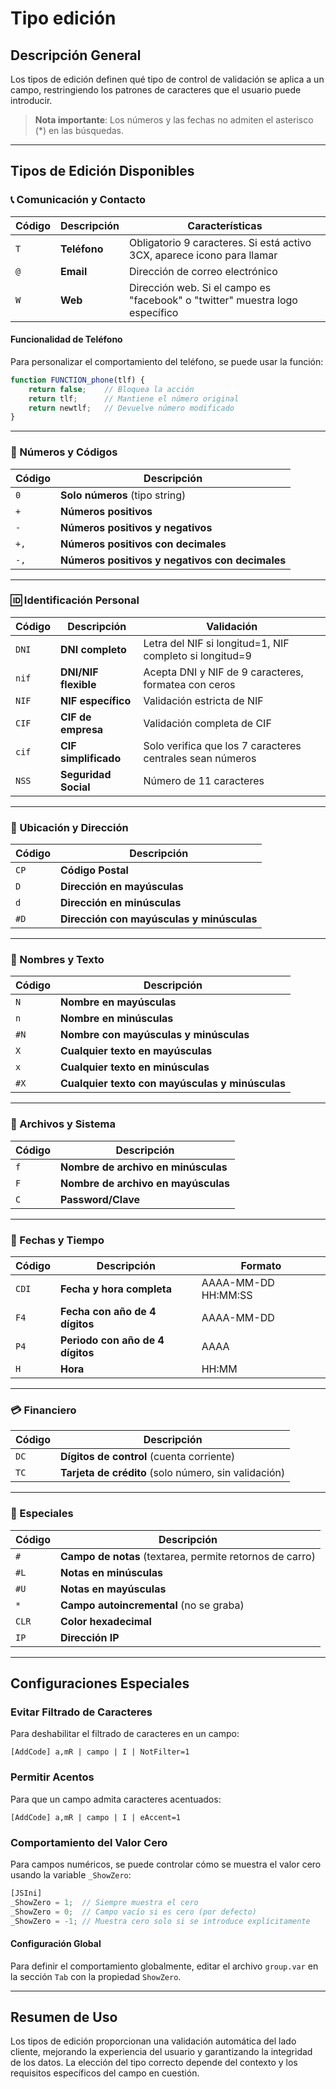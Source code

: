 # Tipo edición

## Descripción General

Los tipos de edición definen qué tipo de control de validación se aplica a un campo, restringiendo los patrones de caracteres que el usuario puede introducir. 

> **Nota importante**: Los números y las fechas no admiten el asterisco (*) en las búsquedas.

---

## Tipos de Edición Disponibles

### 📞 Comunicación y Contacto

| Código | Descripción | Características |
|--------|-------------|-----------------|
| `T` | **Teléfono** | Obligatorio 9 caracteres. Si está activo 3CX, aparece icono para llamar |
| `@` | **Email** | Dirección de correo electrónico |
| `W` | **Web** | Dirección web. Si el campo es "facebook" o "twitter" muestra logo específico |

#### Funcionalidad de Teléfono
Para personalizar el comportamiento del teléfono, se puede usar la función:

```javascript
function FUNCTION_phone(tlf) {
    return false;    // Bloquea la acción
    return tlf;      // Mantiene el número original
    return newtlf;   // Devuelve número modificado
}
```

---

### 🔢 Números y Códigos

| Código | Descripción |
|--------|-------------|
| `0` | **Solo números** (tipo string) |
| `+` | **Números positivos** |
| `-` | **Números positivos y negativos** |
| `+,` | **Números positivos con decimales** |
| `-,` | **Números positivos y negativos con decimales** |

---

### 🆔 Identificación Personal

| Código | Descripción | Validación |
|--------|-------------|------------|
| `DNI` | **DNI completo** | Letra del NIF si longitud=1, NIF completo si longitud=9 |
| `nif` | **DNI/NIF flexible** | Acepta DNI y NIF de 9 caracteres, formatea con ceros |
| `NIF` | **NIF específico** | Validación estricta de NIF |
| `CIF` | **CIF de empresa** | Validación completa de CIF |
| `cif` | **CIF simplificado** | Solo verifica que los 7 caracteres centrales sean números |
| `NSS` | **Seguridad Social** | Número de 11 caracteres |

---

### 📍 Ubicación y Dirección

| Código | Descripción |
|--------|-------------|
| `CP` | **Código Postal** |
| `D` | **Dirección en mayúsculas** |
| `d` | **Dirección en minúsculas** |
| `#D` | **Dirección con mayúsculas y minúsculas** |

---

### 👤 Nombres y Texto

| Código | Descripción |
|--------|-------------|
| `N` | **Nombre en mayúsculas** |
| `n` | **Nombre en minúsculas** |
| `#N` | **Nombre con mayúsculas y minúsculas** |
| `X` | **Cualquier texto en mayúsculas** |
| `x` | **Cualquier texto en minúsculas** |
| `#X` | **Cualquier texto con mayúsculas y minúsculas** |

---

### 📁 Archivos y Sistema

| Código | Descripción |
|--------|-------------|
| `f` | **Nombre de archivo en minúsculas** |
| `F` | **Nombre de archivo en mayúsculas** |
| `C` | **Password/Clave** |

---

### 📅 Fechas y Tiempo

| Código | Descripción | Formato |
|--------|-------------|---------|
| `CDI` | **Fecha y hora completa** | AAAA-MM-DD HH:MM:SS |
| `F4` | **Fecha con año de 4 dígitos** | AAAA-MM-DD |
| `P4` | **Periodo con año de 4 dígitos** | AAAA |
| `H` | **Hora** | HH:MM |

---

### 💳 Financiero

| Código | Descripción |
|--------|-------------|
| `DC` | **Dígitos de control** (cuenta corriente) |
| `TC` | **Tarjeta de crédito** (solo número, sin validación) |

---

### 🎨 Especiales

| Código | Descripción |
|--------|-------------|
| `#` | **Campo de notas** (textarea, permite retornos de carro) |
| `#L` | **Notas en minúsculas** |
| `#U` | **Notas en mayúsculas** |
| `*` | **Campo autoincremental** (no se graba) |
| `CLR` | **Color hexadecimal** |
| `IP` | **Dirección IP** |

---

## Configuraciones Especiales

### Evitar Filtrado de Caracteres

Para deshabilitar el filtrado de caracteres en un campo:

```
[AddCode] a,mR | campo | I | NotFilter=1
```

### Permitir Acentos

Para que un campo admita caracteres acentuados:

```
[AddCode] a,mR | campo | I | eAccent=1
```

### Comportamiento del Valor Cero

Para campos numéricos, se puede controlar cómo se muestra el valor cero usando la variable `_ShowZero`:

```javascript
[JSIni] 
_ShowZero = 1;  // Siempre muestra el cero
_ShowZero = 0;  // Campo vacío si es cero (por defecto)
_ShowZero = -1; // Muestra cero solo si se introduce explícitamente
```

#### Configuración Global

Para definir el comportamiento globalmente, editar el archivo `group.var` en la sección `Tab` con la propiedad `ShowZero`.

---

## Resumen de Uso

Los tipos de edición proporcionan una validación automática del lado cliente, mejorando la experiencia del usuario y garantizando la integridad de los datos. La elección del tipo correcto depende del contexto y los requisitos específicos del campo en cuestión.